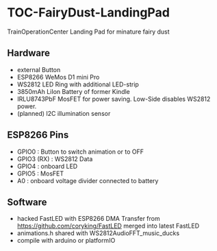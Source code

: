 # TOC-FairyDust-LandingPad
TrainOperationCenter Landing Pad for minature fairy dust


## Hardware

- external Button
- ESP8266 WeMos D1 mini Pro
- WS2812 LED Ring with additional LED-strip
- 3850mAh LiIon Battery of former Kindle
- IRLU8743PbF MosFET for power saving. Low-Side disables WS2812 power.
- (planned)  I2C illumination sensor

## ESP8266 Pins

- GPIO0 : Button to switch animation or to OFF
- GPIO3 (RX) : WS2812 Data
- GPIO4 : onboard LED
- GPIO5 : MosFET
- A0 : onboard voltage divider connected to battery

## Software

- hacked FastLED with ESP8266 DMA Transfer from https://github.com/coryking/FastLED merged into latest FastLED
- animations.h shared with WS2812AudioFFT_music_ducks
- compile with arduino or platformIO
